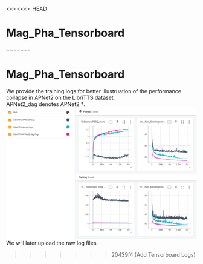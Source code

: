 <<<<<<< HEAD
# Mag_Pha_Tensorboard
=======
# Mag_Pha_Tensorboard

We provide the training logs for better illustruation of the performance collapse in APNet2 on the LibriTTS dataset.  \
APNet2_dag denotes APNet2 $\dag$.
<img src="./figures/tensorboard.png" align="right">


We will later upload the raw log files. 
>>>>>>> 20439f4 (Add Tensorboard Logs)
